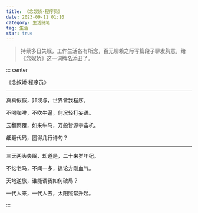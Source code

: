 ```yaml
---
title: 《念奴娇·程序员》
date: 2023-09-11 01:10
category: 生活随笔
tag: 生活
star: true
---
```


> 持续多日失眠，工作生活各有所念，百无聊赖之际写篇段子聊发胸意，给《念奴娇》这一词牌名添丑了。

<!-- more -->

::: center

《念奴娇·程序员》

---

真真假假，非或与，世界皆我程序。

不喝咖啡，不吹牛逼，何况轻打妄语。

云翻雨覆，如来牛马，万般皆源宇宙机。

细翻代码，圈得几行诗句？

---

三天两头失眠，却道是，二十来岁年纪。

不忆老马，不闻一多，遑论方刚血气。

天地逆旅，谁能谓我如何破局？

一代人来，一代人去，太阳照常升起。

:::

